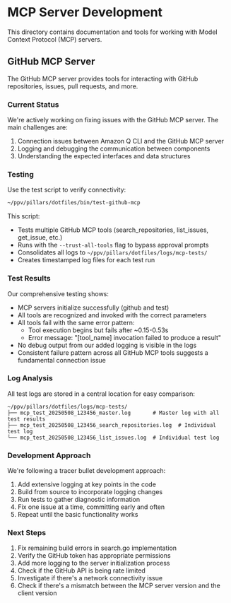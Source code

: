 # MCP Server Development

This directory contains documentation and tools for working with Model Context Protocol (MCP) servers.

## GitHub MCP Server

The GitHub MCP server provides tools for interacting with GitHub repositories, issues, pull requests, and more.

### Current Status

We're actively working on fixing issues with the GitHub MCP server. The main challenges are:

1. Connection issues between Amazon Q CLI and the GitHub MCP server
2. Logging and debugging the communication between components
3. Understanding the expected interfaces and data structures

### Testing

Use the test script to verify connectivity:

```bash
~/ppv/pillars/dotfiles/bin/test-github-mcp
```

This script:
- Tests multiple GitHub MCP tools (search_repositories, list_issues, get_issue, etc.)
- Runs with the `--trust-all-tools` flag to bypass approval prompts
- Consolidates all logs to `~/ppv/pillars/dotfiles/logs/mcp-tests/`
- Creates timestamped log files for each test run

### Test Results

Our comprehensive testing shows:
- MCP servers initialize successfully (github and test)
- All tools are recognized and invoked with the correct parameters
- All tools fail with the same error pattern:
  - Tool execution begins but fails after ~0.15-0.53s
  - Error message: "[tool_name] invocation failed to produce a result"
- No debug output from our added logging is visible in the logs
- Consistent failure pattern across all GitHub MCP tools suggests a fundamental connection issue

### Log Analysis

All test logs are stored in a central location for easy comparison:

```
~/ppv/pillars/dotfiles/logs/mcp-tests/
├── mcp_test_20250508_123456_master.log       # Master log with all test results
├── mcp_test_20250508_123456_search_repositories.log  # Individual test log
└── mcp_test_20250508_123456_list_issues.log  # Individual test log
```

### Development Approach

We're following a tracer bullet development approach:

1. Add extensive logging at key points in the code
2. Build from source to incorporate logging changes
3. Run tests to gather diagnostic information
4. Fix one issue at a time, committing early and often
5. Repeat until the basic functionality works

### Next Steps

1. Fix remaining build errors in search.go implementation
2. Verify the GitHub token has appropriate permissions
3. Add more logging to the server initialization process
4. Check if the GitHub API is being rate limited
5. Investigate if there's a network connectivity issue
6. Check if there's a mismatch between the MCP server version and the client version
